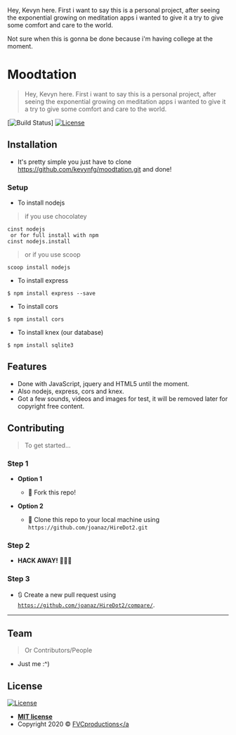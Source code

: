 Hey, Kevyn here. First i want to say this is a personal project, after seeing the exponential growing on meditation apps i wanted to give it a try to give some comfort and care to the world.

Not sure when this is gonna be done because i'm having college at the moment.

# Moodtation

>Hey, Kevyn here. First i want to say this is a personal project, after seeing the exponential growing on meditation apps i wanted to give it a try to give some comfort and care to the world.

[![Build Status](http://img.shields.io/travis/badges/badgerbadgerbadger.svg?style=flat-square)] [![License](http://img.shields.io/:license-mit-blue.svg?style=flat-square)](http://badges.mit-license.org)

## Installation

- It's pretty simple you just have to clone https://github.com/kevynfg/moodtation.git and done!

### Setup

- To install nodejs

> if you use chocolatey

```shell
cinst nodejs
 or for full install with npm
cinst nodejs.install
```

> or if you use scoop

```shell
scoop install nodejs
```

- To install express

```shell
$ npm install express --save
```
- To install cors

```shell
$ npm install cors
```

- To install knex (our database)

```shell
$ npm install sqlite3
```

## Features
- Done with JavaScript, jquery and HTML5 until the moment.
- Also nodejs, express, cors and knex.
- Got a few sounds, videos and images for test, it will be removed later for copyright free content.

## Contributing

> To get started...

### Step 1

- **Option 1**
    - 🍴 Fork this repo!

- **Option 2**
    - 👯 Clone this repo to your local machine using `https://github.com/joanaz/HireDot2.git`

### Step 2

- **HACK AWAY!** 🔨🔨🔨

### Step 3

- 🔃 Create a new pull request using <a href="https://github.com/joanaz/HireDot2/compare/" target="_blank">`https://github.com/joanaz/HireDot2/compare/`</a>.

---

## Team

> Or Contributors/People
- Just me :^)

## License

[![License](http://img.shields.io/:license-mit-blue.svg?style=flat-square)](http://badges.mit-license.org)

- **[MIT license](http://opensource.org/licenses/mit-license.php)**
- Copyright 2020 © <a href="http://fvcproductions.com" target="_blank">FVCproductions</a
